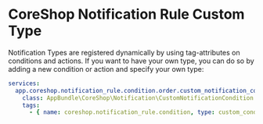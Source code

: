 # CoreShop Notification Rule Custom Type

Notification Types are registered dynamically by using tag-attributes on conditions and actions. If you want to have your own
type, you can do so by adding a new condition or action and specify your own type:

```yml
services:
  app.coreshop.notification_rule.condition.order.custom_notification_condition:
    class: AppBundle\CoreShop\Notification\CustomNotificationCondition
    tags:
      - { name: coreshop.notification_rule.condition, type: custom_condition, notification-type: custom, form-type: AppBundle\Form\Type\CoreShop\CustomConditionType }

```
